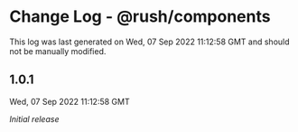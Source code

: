 # Change Log - @rush/components

This log was last generated on Wed, 07 Sep 2022 11:12:58 GMT and should not be manually modified.

## 1.0.1
Wed, 07 Sep 2022 11:12:58 GMT

_Initial release_

